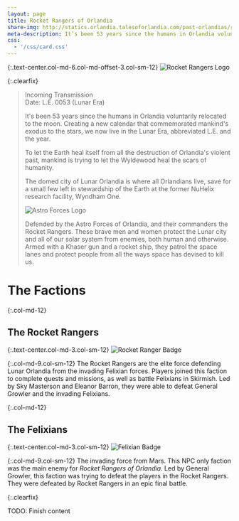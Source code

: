 ```yaml
---
layout: page
title: Rocket Rangers of Orlandia
share-img: http://statics.orlandia.talesoforlandia.com/past-orlandias/rocket/rocket-logo.png
meta-description: It’s been 53 years since the humans in Orlandia voluntarily relocated to the moon.  Creating a new calendar that commemorates mankind’s exodus to the stars, we now live in the Lunar Era...
css:
  - '/css/card.css'
---
```


{:.text-center.col-md-6.col-md-offset-3.col-sm-12}
![Rocket Rangers Logo][rocket-logo]

{:.clearfix}

> Incoming Transmission  
> Date: L.E. 0053 (Lunar Era)
>
> It's been 53 years since the humans in Orlandia voluntarily relocated to the moon. Creating a new calendar that commemorated mankind's exodus to the stars, we now live in the Lunar Era, abbreviated L.E. and the year.
>
> To let the Earth heal itself from all the destruction of Orlandia's violent past, mankind is trying to let the Wyldewood heal the scars of humanity.
>
> The domed city of Lunar Orlandia is where all Orlandians live, save for a small few left in stewardship of the Earth at the former NuHelix research facility, Wyndham One.
>
> ![Astro Forces Logo][astro-forces-logo]
>
> Defended by the Astro Forces of Orlandia, and their commanders the Rocket Rangers. These brave men and women protect the Lunar city and all of our solar system from enemies, both human and otherwise. Armed with a Khaser gun and a rocket ship, they patrol the space lanes and protect people from all the ways space has devised to kill us.

# The Factions

{:.col-md-12}

## The Rocket Rangers

{:.text-center.col-md-3.col-sm-12}
![Rocket Ranger Badge][rr-badge]

{:.col-md-9.col-sm-12}
The Rocket Rangers are the elite force defending Lunar Orlandia from the invading Felixian forces. Players joined this faction to complete quests and missions, as well as battle Felixians in Skirmish. Led by Sky Masterson and Eleanor Barron, they were able to defeat General Growler and the invading Felixians.

{:.col-md-12}

## The Felixians

{:.text-center.col-md-3.col-sm-12}
![Felixian Badge][felix-badge]

{:.col-md-9.col-sm-12}
The invading force from Mars. This NPC only faction was the main enemy for _Rocket Rangers of Orlandia_. Led by General Growler, this faction was trying to defeat the players in the Rocket Rangers. They were defeated by Rocket Rangers in an epic final battle.

{:.clearfix}

TODO: Finish content

[rocket-logo]: http://statics.orlandia.talesoforlandia.com/past-orlandias/rocket/rocket-logo.png
[rr-badge]: http://statics.orlandia.talesoforlandia.com/past-orlandias/rocket/rr-badge.jpg
[felix-badge]: http://statics.orlandia.talesoforlandia.com/past-orlandias/rocket/felix-badge.jpg
[astro-forces-logo]: http://statics.orlandia.talesoforlandia.com/past-orlandias/rocket/astro-force-logo.png
